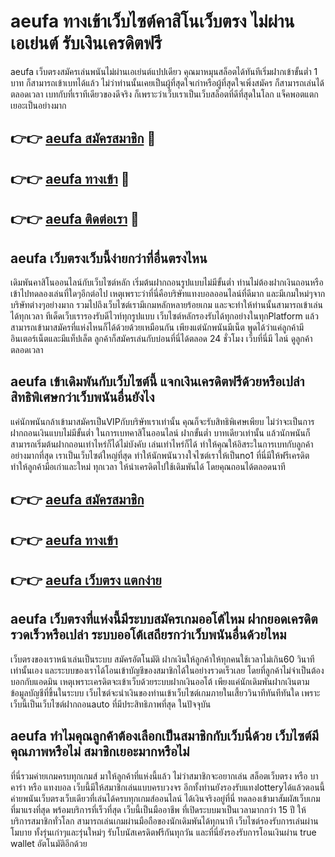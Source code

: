 # aeufa ทางเข้าเว็บไซต์คาสิโนเว็บตรง ไม่ผ่านเอเย่นต์ รับเงินเครดิตฟรี

aeufa เว็บตรงสมัครเล่นพนันไม่ผ่านเอเย่นต์แปปเดียว คุณมาหมุนสล็อตได้ทันทีเริ่มฝากเข้าขั้นต่ำ 1 บาท ก็สามารถเข้าเบทได้แล้ว ไม่ว่าท่านนั้นเคยเป็นผู้ที่สุดใจเก่าหรือผู้ที่สุดใจเพิ่งสมัคร ก็สามารถเล่นได้ตลอดเวลา เบทกับที่เราทีเดียวของดีจริง ก็เพราะว่าเว็บเราเป็นเว็บสล็อตที่ดีที่สุดในโลก แจ็คพอตแตกเยอะเป็นอย่างมาก

## 👉👉 [aeufa สมัครสมาชิก](https://bit.ly/3Ckzg5n) 🎰
## 👉👉 [aeufa ทางเข้า](https://bit.ly/3Ckzg5n) 🎰
## 👉👉 [aeufa ติดต่อเรา](https://bit.ly/3Ckzg5n) 🎰

## aeufa เว็บตรงเว็บนี้ง่ายกว่าที่อื่นตรงไหน
เดิมพันคาสิโนออนไลน์กับเว็บไซต์หลัก เริ่มต้นฝากถอนรูปแบบไม่มีขั้นต่ำ ท่านไม่ต้องฝากเงินถอนหรือเข้าไปทดลองเล่นที่ใดๆอีกต่อไป เหตุเพราะว่าที่นี่คือบริษัทแทงบอลออนไลน์ที่ดีมาก และมีเกมใหม่ๆจากบริษัทต่างๆอย่างมาก รวมไปถึงเว็บไซต์เรามีเกมหลักหลายร้อยเกม และจะทำให้ท่านนั้นสามารถเข้าเล่นได้ทุกเวลา ทีเด็ดเว็บเรารองรับดีไวท์ทุกรูปแบบ เว็บไซต์หลักรองรับได้ทุกอย่างในทุกPlatform แล้วสามารถเข้ามาสมัครที่แห่งไหนก็ได้ด้วยด้วยเหมือนกัน เพียงแต่นักพนันมีเน็ต พูดได้ว่าแค่ลูกค้ามีอินเตอร์เน็ตและมีแท็ปเล็ต ลูกค้าก็สมัครเล่นกับบ่อนที่นี่ได้ตลอด 24 ชั่วโมง เว็บที่นี่มี ไลน์ ดูลูกค้า ตลอดเวลา

## aeufa เข้าเดิมพันกับเว็บไซต์นี้ แจกเงินเครดิตฟรีด้วยหรือเปล่า สิทธิพิเศษกว่าเว็บพนันอื่นยังไง
แค่นักพนันกล้าเข้ามาสมัครเป็นVIPกับบริษัทเราเท่านั้น คุณก็จะรับสิทธิพิเศษเพียบ ไม่ว่าจะเป็นการฝากถอนเงินแบบไม่มีขั้นต่ำ ในการเบทคาสิโนออนไลน์ ฝากขั้นต่ำ บาทเดียวเท่านั้น แล้วนักพนันก็สามารถเริ่มต้นฝากถอนเท่าไหร่ก็ได้ไม่บังคับ เล่นเท่าไหร่ก็ได้ ทำให้คุณให้อิสระในการเบทกับลูกค้าอย่างมากที่สุด เราเป็นเว็บไซต์ใหญ่ที่สุด ทำให้นักพนันวางใจไซต์เราให้เป็นno1 ที่นี่มีให้ฟรีเครดิต ทำให้ลูกค้ามือเก่าและใหม่ ทุกเวลา ให้นำเครดิตไปใช้เดิมพันได้ โดยคุณถอนได้ตลอดนาที

## 👉👉 [aeufa สมัครสมาชิก](https://bit.ly/3Ckzg5n)
## 👉👉 [aeufa ทางเข้า](https://bit.ly/3Ckzg5n)
## 👉👉 [aeufa เว็บตรง แตกง่าย](https://bit.ly/3Ckzg5n)

## aeufa เว็บตรงที่แห่งนี้มีระบบสมัครเกมออโต้ไหม ฝากยอดเครดิตรวดเร็วหรือเปล่า ระบบออโต้เสถียรกว่าเว็บพนันอื่นด้วยไหม
เว็บตรงของเราหน้าเล่นเป็นระบบ สมัครอัตโนมัติ ฝากเงินให้ลูกค้าให้ทุกคนใช้เวลาไม่เกิน60 วินาทีเท่านั้นเอง และระบบของเราได้โอนเข้าบัญชีของสมาชิกได้ในอย่างรวดเร็วเลย โดยที่ลูกค้าไม่จำเป็นต้องบอกกับแอดมิน เหตุเพราะเครดิตจะเข้าเว็บด้วยระบบฝากเงินออโต้ เพียงแค่นักเดิมพันฝากเงินตามข้อมูลบัญชีที่ขึ้นในระบบ เว็บไซต์จะนำเงินของท่านเข้าเว็บไซต์เกมภายในเสี้ยววินาทีทันทีทันใด เพราะเว็บนี้เป็นเว็บไซต์ฝากถอนauto ที่มีประสิทธิภาพที่สุด ในปัจจุบัน

## aeufa ทำไมคุณลูกค้าต้องเลือกเป็นสมาชิกกับเว็บนี่ด้วย เว็บไซต์มีคุณภาพหรือไม่ สมาชิกเยอะมากหรือไม่
ที่นี่รวมค่ายเกมครบทุกเกมส์ มาให้ลูกค้าที่แห่งนี้แล้ว ไม่ว่าสมาชิกจะอยากเล่น สล็อตเว็บตรง หรือ บาคาร่า หรือ แทงบอล เว็บนี้มีให้สมาชิกเล่นแบบครบวงจร อีกทั้งท่านยังรองรับแทงlotteryได้แล้วตอนนี้ ค่ายพนันเว็บตรงเว็บเดียวที่เล่นได้ครบทุกเกมส์ออนไลน์ ได้เงินจริงอยู่ที่นี่ ทดลองเข้ามาสัมผัสเว็บเกมที่มาแรงที่สุด พร้อมบริการที่เร็วที่สุด เว็บนี้เป็นมืออาชีพ ที่เปิดระบบมาเป็นเวลามากกว่า 15 ปี ให้บริการสมาชิกทั่วโลก สามารถเล่นเกมผ่านมือถือของนักเดิมพันได้ทุกนาที เว็บไซต์รองรับการเล่นผ่านโมบาย ทั้งรุ่นเก่าๆและรุ่นใหม่ๆ รับโบนัสเครดิตฟรีกันทุกวัน และที่นี่ยังรองรับการโอนเงินผ่าน true wallet อัตโนมัติอีกด้วย
